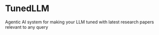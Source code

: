 # TunedLLM
Agentic AI system for making your LLM tuned with latest research papers relevant to any query
